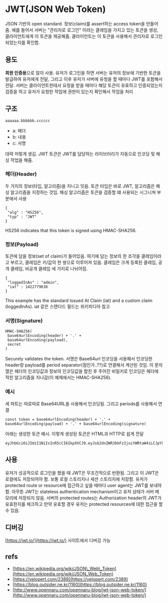 # JWT\(JSON Web Token\)

JSON 기반의 open standard. 정보\(claim\)를 assert하는 access token을 만들어줌. 예를 들어서 서버는 "관리자로 로그인" 이라는 클레임을 가지고 있는 토큰을 생성, 클라이언트에게 이 토큰을 제공해줌. 클라이언트는 이 토큰을 사용해서 관리자로 로그인되었는지를 확인함.

## 용도

**회원 인증용**으로 많이 사용. 유저가 로그인을 하면 서버는 유저의 정보에 기반한 토큰을 발급하여 유저에게 전달, 그리고 이후 유저가 서버에 유청을 할 때마다 JWT를 포함해서 전달. 서버는 클라이언트한테서 요청을 받을 때마다 해당 토큰이 유효하고 인증되었는지 검증을 하고 유저가 요청한 작업에 권한이 있는지 확인해서 작업을 처리

## 구조

```text
aaaaaa.bbbbbb.cccccc
```

* a: 헤더
* b: 내용
* c: 서명

대략 저렇게 생김. JWT 토큰은 JWT를 담당하는 라이브러리가 자동으로 인코딩 및 해싱 작업을 해줌.

### 헤더\(Header\)

두 가지의 정보\(타입, 알고리즘\)을 지니고 잇음. 토큰 타입은 바로 JWT, 알고리즘은 해싱 알고리즘을 지정하는 것임. 해싱 알고리즘은 토큰을 검증할 떄 사용되는 시그니쳐 부분에서 사용

```text
{
 "alg" : "HS256",
 "typ" : "JWT"
}
```

HS256 indicates that this token is signed using HMAC-SHA256.

### 정보\(Payload\)

토큰에 담을 정보\(set of claim\)가 들어있음. 여기에 담는 정보의 한 조각을 클레임이라고 부르고, 클레임은 키/값의 한 쌍으로 이루어져 있음. 클레임은 크게 등록된 클레임, 공개 클레임, 비공개 클레임 세 가지로 나뉘어짐.

```text
{
 "loggedInAs" : "admin",
 "iat" : 1422779638
}
```

This example has the standard Issued At Claim \(iat\) and a custom claim \(loggedInAs\). iat 같은 스탠다드 필드는 위키피디아 참고

### 서명\(Signature\)

```text
HMAC-SHA256(
 base64urlEncoding(header) + '.' +
 base64urlEncoding(payload),
 secret
)
```

Securely validates the token. 서명은 Base64url 인코딩을 사용해서 인코딩한 header랑 payload를 period separator\(점인가..??\)로 연결해서 계산된 것임. 이 문자열은 헤더의 인코딩값과 정보의 인코딩값을 합친 후 주어진 비밀키로 인코딩은 헤더에 적힌 알고리즘을 지나감\(이 예제에서는 HMAC-SHA256\).

### 예시

세 파트는 따로따로 Base64URL을 사용해서 인코딩됨. 그리고 periods를 사용해서 연결

```text
const token = base64urlEncoding(header) + '.' + base64urlEncoding(payload) + '.' + base64urlEncoding(signature)
```

아래는 생성한 토큰 예시. 이렇게 생성된 토큰은 HTML과 HTTP로 쉽게 전달

```text
eyJhbGciOiJIUzI1NiIsInR5cCI6IkpXVCJ9.eyJsb2dnZWRJbkFzIjoiYWRtaW4iLCJpYXQiOjE0MjI3Nzk2Mzh9.gzSraSYS8EXBxLN_oWnFSRgCzcmJmMjLiuyu5CSpyHI
```

## 사용

유저가 성공적으로 로그인을 했을 때 JWT은 무조건적으로 반환됨. 그리고 이 JWT은 로컬에도 저장되어야 함. 보통 로컬 스토리지나 세션 스토리지에 저장함. 유저가 protected route or resource에 접근하고 싶을 때마다 user agent는 JWT를 보내야함. 아무튼 JWT는 stateless authentication mechanism이고 유저 상태가 서버 메모리에 저장되지 않음. 서버의 protected routes는 Authorization header의 JWT가 유효한지를 체크하고 만약 유효할 경우 유저는 protected resources에 대한 접근을 할 수 있음.

## 디버깅

[https://jwt.io/](https://jwt.io/) 사이트에서 디버깅 가능

## refs

* [https://en.wikipedia.org/wiki/JSON\_Web\_Token](https://en.wikipedia.org/wiki/JSON_Web_Token)
* [https://velopert.com/2389](https://velopert.com/2389)
* [https://blog.outsider.ne.kr/1160](https://blog.outsider.ne.kr/1160)
* [http://www.opennaru.com/opennaru-blog/jwt-json-web-token/](http://www.opennaru.com/opennaru-blog/jwt-json-web-token/)

